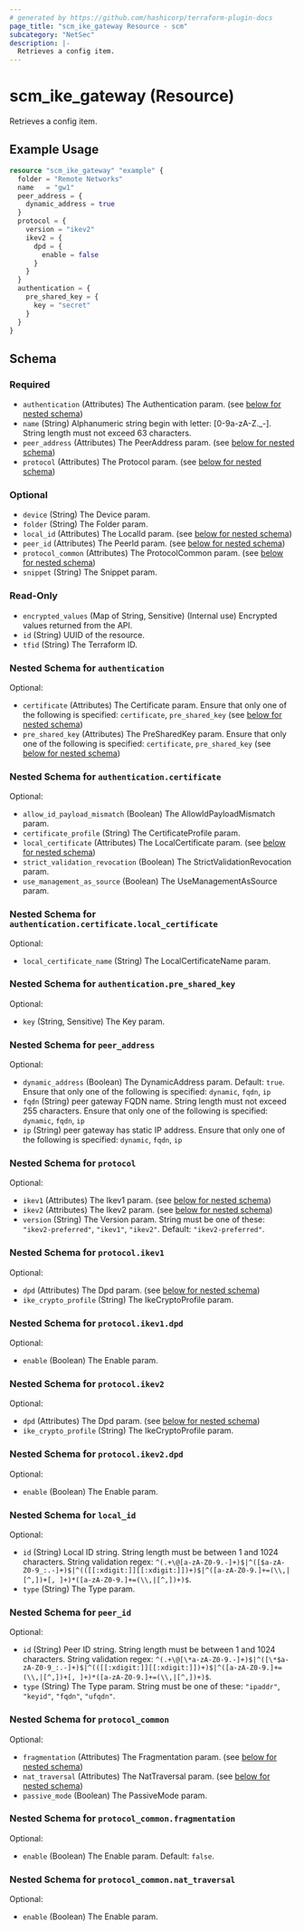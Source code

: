 ```yaml
---
# generated by https://github.com/hashicorp/terraform-plugin-docs
page_title: "scm_ike_gateway Resource - scm"
subcategory: "NetSec"
description: |-
  Retrieves a config item.
---
```


# scm_ike_gateway (Resource)

Retrieves a config item.

## Example Usage

```terraform
resource "scm_ike_gateway" "example" {
  folder = "Remote Networks"
  name   = "gw1"
  peer_address = {
    dynamic_address = true
  }
  protocol = {
    version = "ikev2"
    ikev2 = {
      dpd = {
        enable = false
      }
    }
  }
  authentication = {
    pre_shared_key = {
      key = "secret"
    }
  }
}
```

<!-- schema generated by tfplugindocs -->
## Schema

### Required

- `authentication` (Attributes) The Authentication param. (see [below for nested schema](#nestedatt--authentication))
- `name` (String) Alphanumeric string begin with letter: [0-9a-zA-Z._-]. String length must not exceed 63 characters.
- `peer_address` (Attributes) The PeerAddress param. (see [below for nested schema](#nestedatt--peer_address))
- `protocol` (Attributes) The Protocol param. (see [below for nested schema](#nestedatt--protocol))

### Optional

- `device` (String) The Device param.
- `folder` (String) The Folder param.
- `local_id` (Attributes) The LocalId param. (see [below for nested schema](#nestedatt--local_id))
- `peer_id` (Attributes) The PeerId param. (see [below for nested schema](#nestedatt--peer_id))
- `protocol_common` (Attributes) The ProtocolCommon param. (see [below for nested schema](#nestedatt--protocol_common))
- `snippet` (String) The Snippet param.

### Read-Only

- `encrypted_values` (Map of String, Sensitive) (Internal use) Encrypted values returned from the API.
- `id` (String) UUID of the resource.
- `tfid` (String) The Terraform ID.

<a id="nestedatt--authentication"></a>
### Nested Schema for `authentication`

Optional:

- `certificate` (Attributes) The Certificate param. Ensure that only one of the following is specified: `certificate`, `pre_shared_key` (see [below for nested schema](#nestedatt--authentication--certificate))
- `pre_shared_key` (Attributes) The PreSharedKey param. Ensure that only one of the following is specified: `certificate`, `pre_shared_key` (see [below for nested schema](#nestedatt--authentication--pre_shared_key))

<a id="nestedatt--authentication--certificate"></a>
### Nested Schema for `authentication.certificate`

Optional:

- `allow_id_payload_mismatch` (Boolean) The AllowIdPayloadMismatch param.
- `certificate_profile` (String) The CertificateProfile param.
- `local_certificate` (Attributes) The LocalCertificate param. (see [below for nested schema](#nestedatt--authentication--certificate--local_certificate))
- `strict_validation_revocation` (Boolean) The StrictValidationRevocation param.
- `use_management_as_source` (Boolean) The UseManagementAsSource param.

<a id="nestedatt--authentication--certificate--local_certificate"></a>
### Nested Schema for `authentication.certificate.local_certificate`

Optional:

- `local_certificate_name` (String) The LocalCertificateName param.



<a id="nestedatt--authentication--pre_shared_key"></a>
### Nested Schema for `authentication.pre_shared_key`

Optional:

- `key` (String, Sensitive) The Key param.



<a id="nestedatt--peer_address"></a>
### Nested Schema for `peer_address`

Optional:

- `dynamic_address` (Boolean) The DynamicAddress param. Default: `true`. Ensure that only one of the following is specified: `dynamic`, `fqdn`, `ip`
- `fqdn` (String) peer gateway FQDN name. String length must not exceed 255 characters. Ensure that only one of the following is specified: `dynamic`, `fqdn`, `ip`
- `ip` (String) peer gateway has static IP address. Ensure that only one of the following is specified: `dynamic`, `fqdn`, `ip`


<a id="nestedatt--protocol"></a>
### Nested Schema for `protocol`

Optional:

- `ikev1` (Attributes) The Ikev1 param. (see [below for nested schema](#nestedatt--protocol--ikev1))
- `ikev2` (Attributes) The Ikev2 param. (see [below for nested schema](#nestedatt--protocol--ikev2))
- `version` (String) The Version param. String must be one of these: `"ikev2-preferred"`, `"ikev1"`, `"ikev2"`. Default: `"ikev2-preferred"`.

<a id="nestedatt--protocol--ikev1"></a>
### Nested Schema for `protocol.ikev1`

Optional:

- `dpd` (Attributes) The Dpd param. (see [below for nested schema](#nestedatt--protocol--ikev1--dpd))
- `ike_crypto_profile` (String) The IkeCryptoProfile param.

<a id="nestedatt--protocol--ikev1--dpd"></a>
### Nested Schema for `protocol.ikev1.dpd`

Optional:

- `enable` (Boolean) The Enable param.



<a id="nestedatt--protocol--ikev2"></a>
### Nested Schema for `protocol.ikev2`

Optional:

- `dpd` (Attributes) The Dpd param. (see [below for nested schema](#nestedatt--protocol--ikev2--dpd))
- `ike_crypto_profile` (String) The IkeCryptoProfile param.

<a id="nestedatt--protocol--ikev2--dpd"></a>
### Nested Schema for `protocol.ikev2.dpd`

Optional:

- `enable` (Boolean) The Enable param.




<a id="nestedatt--local_id"></a>
### Nested Schema for `local_id`

Optional:

- `id` (String) Local ID string. String length must be between 1 and 1024 characters. String validation regex: `^(.+\@[a-zA-Z0-9.-]+)$|^([$a-zA-Z0-9_:.-]+)$|^(([[:xdigit:]][[:xdigit:]])+)$|^([a-zA-Z0-9.]+=(\\,|[^,])+[, ]+)*([a-zA-Z0-9.]+=(\\,|[^,])+)$`.
- `type` (String) The Type param.


<a id="nestedatt--peer_id"></a>
### Nested Schema for `peer_id`

Optional:

- `id` (String) Peer ID string. String length must be between 1 and 1024 characters. String validation regex: `^(.+\@[\*a-zA-Z0-9.-]+)$|^([\*$a-zA-Z0-9_:.-]+)$|^(([[:xdigit:]][[:xdigit:]])+)$|^([a-zA-Z0-9.]+=(\\,|[^,])+[, ]+)*([a-zA-Z0-9.]+=(\\,|[^,])+)$`.
- `type` (String) The Type param. String must be one of these: `"ipaddr"`, `"keyid"`, `"fqdn"`, `"ufqdn"`.


<a id="nestedatt--protocol_common"></a>
### Nested Schema for `protocol_common`

Optional:

- `fragmentation` (Attributes) The Fragmentation param. (see [below for nested schema](#nestedatt--protocol_common--fragmentation))
- `nat_traversal` (Attributes) The NatTraversal param. (see [below for nested schema](#nestedatt--protocol_common--nat_traversal))
- `passive_mode` (Boolean) The PassiveMode param.

<a id="nestedatt--protocol_common--fragmentation"></a>
### Nested Schema for `protocol_common.fragmentation`

Optional:

- `enable` (Boolean) The Enable param. Default: `false`.


<a id="nestedatt--protocol_common--nat_traversal"></a>
### Nested Schema for `protocol_common.nat_traversal`

Optional:

- `enable` (Boolean) The Enable param.
